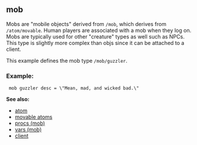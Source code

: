 ## mob


Mobs are \"mobile objects\" derived from `/mob`, which derives
from `/atom/movable`. Human players are associated with a mob when they
log on. Mobs are typically used for other \"creature\" types as well
such as NPCs. This type is slightly more complex than objs since it can
be attached to a client. 

This example defines the mob type
`/mob/guzzler`.
### Example:

```
 mob guzzler desc = \"Mean, mad, and wicked bad.\" 
```


**See also:**
+   [atom](/ref/atom.md) 
+   [movable atoms](/ref/atom/movable.md) 
+   [procs (mob)](/ref/mob/proc.md) 
+   [vars (mob)](/ref/mob/var.md) 
+   [client](/ref/client.md) 